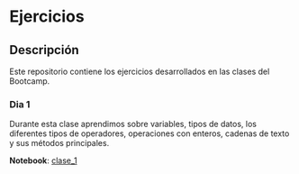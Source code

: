 # Ejercicios

## Descripción

Este repositorio contiene los ejercicios desarrollados en las clases del Bootcamp.

### Dia 1

Durante esta clase aprendimos sobre variables, tipos de datos, los diferentes tipos de operadores, operaciones con enteros, cadenas de texto y sus métodos principales.

**Notebook**: [clase_1](./ejercicios_clase_1.ipynb)
